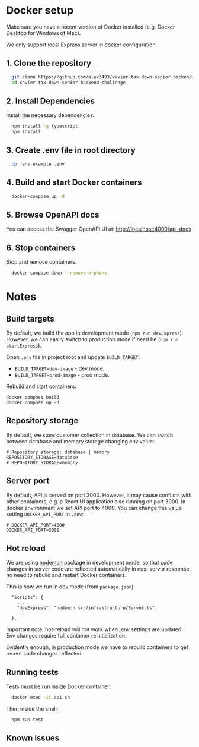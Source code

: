 # Docker setup

Make sure you have a recent version of Docker installed (e.g. Docker Desktop for Windows of Mac).

We only support local Express server in docker configuration.

## 1. Clone the repository

```bash
  git clone https://github.com/alex3493/xavier-tax-down-senior-backend-challenge.git
  cd xavier-tax-down-senior-backend-challenge
```

## 2. Install Dependencies

Install the necessary dependencies:

```bash
  npm install -g typescript
  npm install
```

## 3. Create .env file in root directory

```bash
  cp .env.example .env
```

## 4. Build and start Docker containers

```bash
  docker-compose up -d
```

## 5. Browse OpenAPI docs

You can access the Swagger OpenAPI UI at: [http://localhost:4000/api-docs](http://localhost:4000/api-docs)

## 6. Stop containers

Stop and remove containers.

```bash
  docker-compose down --remove-orphans
```

# Notes

## Build targets

By default, we build the app in development mode (`npm run devExpress`). However, we can easily switch to production
mode if need be (`npm run startExpress`).

Open `.env` file in project root and update `BUILD_TARGET`:

- `BUILD_TARGET=dev-image` - dev mode.
- `BUILD_TARGET=prod-image` - prod mode.

Rebuild and start containers:

```
docker compose build
docker compose up -d
```

## Repository storage

By default, we store customer collection in database. We can switch between database and memory storage changing env
value:

```
# Repository storage: database | memory
REPOSITORY_STORAGE=database
# REPOSITORY_STORAGE=memory
```

## Server port

By default, API is served on port 3000. However, it may cause conflicts with other containers, e.g. a React UI
application also running on port 3000. In docker environment we set API port to 4000. You can change this value setting
`DOCKER_API_PORT` in `.env`:

```
# DOCKER_API_PORT=4000
DOCKER_API_PORT=3001
```

## Hot reload

We are using [nodemon](https://github.com/remy/nodemon) package in development mode, so that code changes in server code
are reflected automatically in next server response, no need to rebuild and restart Docker containers.

This is how we run in dev mode (from `package.json`):

```
  "scripts": {
    ...
    "devExpress": "nodemon src/infrastructure/Server.ts",
    ...
  },
```

Important note: hot-reload will not work when .env settings are updated. Env changes require full container
reinitialization.

Evidently enough, in production mode we have to rebuild containers to get recent code changes reflected.

## Running tests

Tests must be run inside Docker container:

```bash
  docker exec -it api sh
```

Then inside the shell:

```sh
  npm run test
```

## Known issues

